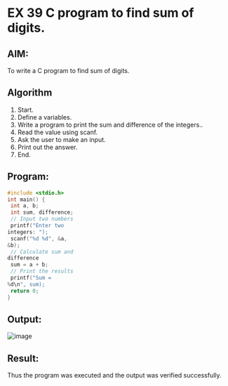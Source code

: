 # EX 39 C program to find sum of digits.
## AIM:
To write a C program to find sum of digits.

## Algorithm
1. Start.
2. Define a variables.
3. Write a program to print the sum and difference of the integers..
4. Read the value using scanf.
5. Ask the user to make an input.
6. Print out the answer.
7. End.
  

## Program:
```c
#include <stdio.h>
int main() {
 int a, b;
 int sum, difference;
 // Input two numbers
 printf("Enter two 
integers: ");
 scanf("%d %d", &a, 
&b);
 // Calculate sum and 
difference
 sum = a + b;
 // Print the results
 printf("Sum = 
%d\n", sum);
 return 0;
}

```

## Output:
![image](https://github.com/user-attachments/assets/bd5f5aec-98e7-4b40-a46b-9320c013f405)

## Result:
Thus the program was executed and the output was verified successfully.
